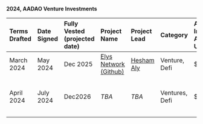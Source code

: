 **2024, AADAO Venture Investments** 

|**Terms Drafted**| **Date Signed**|**Fully Vested** (projected date)| **Project Name**|**Project Lead**|**Category**|**Approved Investment Amount** USD| **Disbursements** USD |**AADAO Assignee**|
|:---             |:---            |:---             |:---            |:---        |:---                              |:---                                 |:---              |:---|
|March 2024|May 2024|Dec 2025|[Elys Network (Github)](https://github.com/elys-network)|[Hesham Aly](https://x.com/HeshamAly1001)|Venture, Defi|$500,000|  $500,000, in two disbursements [$250,000](https://daodao.zone/dao/neutron10xwzc88kefwtlup9c2tmw4mj4ng7u79g8lsapp0c9jc02xt247zqwzzghf/proposals/A32) [$250,000](https://daodao.zone/dao/neutron10xwzc88kefwtlup9c2tmw4mj4ng7u79g8lsapp0c9jc02xt247zqwzzghf/proposals/A33)|[Mark Dencker](https://x.com/i/flow/login?redirect_after_login=%2FMarkDencker)|
|April 2024| July 2024|Dec2026|*TBA*    |*TBA*    |Ventures, Defi|$250,000|[$123](https://daodao.zone/dao/neutron10xwzc88kefwtlup9c2tmw4mj4ng7u79g8lsapp0c9jc02xt247zqwzzghf/proposals/A53), [$10,304](https://daodao.zone/dao/neutron10xwzc88kefwtlup9c2tmw4mj4ng7u79g8lsapp0c9jc02xt247zqwzzghf/proposals/A54), [$100,000](https://daodao.zone/dao/neutron10xwzc88kefwtlup9c2tmw4mj4ng7u79g8lsapp0c9jc02xt247zqwzzghf/proposals/A55), [$1140,000](https://daodao.zone/dao/neutron10xwzc88kefwtlup9c2tmw4mj4ng7u79g8lsapp0c9jc02xt247zqwzzghf/proposals/A56)|[Mark Dencker](https://x.com/i/flow/login?redirect_after_login=%2FMarkDencker)|


